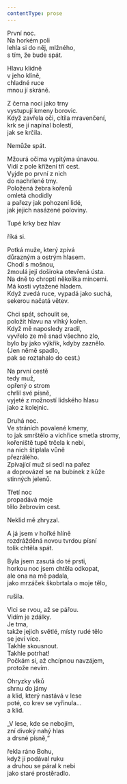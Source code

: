 ```yaml
---
contentType: prose
---
```


<section>

První noc.  
Na horkém poli  
lehla si do něj, mlžného,  
s tím, že bude spát.

</section>

<section>

Hlavu klidně  
v jeho klíně,  
chladné ruce  
mnou jí skráně.

</section>

<section>

Z černa noci jako trny  
vystupují kmeny borovic.  
Když zavřela oči, cítila mravenčení,  
krk se jí napínal bolestí,  
jak se krčila.

</section>

<section>

Nemůže spát.

</section>

<section>

Mžourá očima vypitýma únavou.  
Vidí z pole křížení tří cest.  
Vyjde po první z nich  
do nachrlené tmy.  
Položená žebra kořenů  
omletá chodidly  
a pařezy jak pohození lidé,  
jak jejich nasázené poloviny.

</section>

<section>

Tupé krky bez hlav

</section>

<section>

říká si.

</section>

<section>

Potká muže, který zpívá  
důrazným a ostrým hlasem.  
Chodí s mošnou,  
žmoulá její doširoka otevřená ústa.  
Na dně to chroptí několika mincemi.  
Má kosti vytažené hladem.  
Když zvedá ruce, vypadá jako suchá,  
sekerou načatá větev.

</section>

<section>

Chci spát, schoulit se,  
položit hlavu na vlhký kořen.  
Když mě naposledy zradil,  
vyvřelo ze mě snad všechno zlo,  
bylo by jako výkřik, kdyby zaznělo.  
(Jen němě spadlo,  
pak se roztahalo do cest.)

</section>

<section>

Na první cestě  
tedy muž,  
opřený o strom  
chrlil své písně,  
vyjeté z možností lidského hlasu  
jako z kolejnic.

</section>

<section>

Druhá noc.  
Ve stráních povalené kmeny,  
to jak smrštělo a vichřice smetla stromy,  
kořeniště tupě trčela k nebi,  
na nich štiplala vůně  
přezrálého.  
Zpívající muž si sedl na pařez  
a doprovázel se na bubínek z kůže  
stinných jelenů.

</section>

<section>

Třetí noc  
propadává moje  
tělo žebrovím cest.

</section>

<section>

Neklid mě zhryzal.

</section>

<section>

A já jsem v hořké hlíně  
rozdrážděná novou tvrdou písní  
tolik chtěla spát.

</section>

<section>

Byla jsem zasutá do té prsti,  
horkou noc jsem chtěla odkopat,  
ale ona na mě padala,  
jako mrzáček škobrtala o moje tělo,

</section>

<section>

rušila.

</section>

<section>

Vlci se rvou, až se pářou.  
Vidím je zdálky.  
Je tma,  
takže jejich světlé, místy rudé tělo  
se jeví více.  
Takhle skousnout.  
Takhle potrhat!  
Počkám si, až chcípnou navzájem,  
protože nevím.

</section>

<section>

Ohryzky vlků  
shrnu do jámy  
a klid, který nastává v lese  
poté, co krev se vyřinula…  
a klid.

</section>

<section>

„V lese, kde se nebojím,  
zní divoký nahý hlas  
a drsné písně,“

</section>

<section>

řekla ráno Bohu,  
když jí podával ruku  
a druhou se páral k nebi  
jako staré prostěradlo.

</section>
